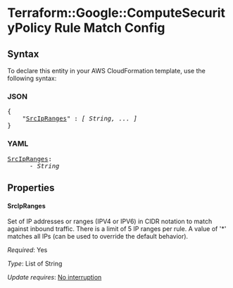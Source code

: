 # Terraform::Google::ComputeSecurityPolicy Rule Match Config

## Syntax

To declare this entity in your AWS CloudFormation template, use the following syntax:

### JSON

<pre>
{
    "<a href="#srcipranges" title="SrcIpRanges">SrcIpRanges</a>" : <i>[ String, ... ]</i>
}
</pre>

### YAML

<pre>
<a href="#srcipranges" title="SrcIpRanges">SrcIpRanges</a>: <i>
      - String</i>
</pre>

## Properties

#### SrcIpRanges

Set of IP addresses or ranges (IPV4 or IPV6) in CIDR notation
to match against inbound traffic. There is a limit of 5 IP ranges per rule. A value of '\*' matches all IPs
(can be used to override the default behavior).

_Required_: Yes

_Type_: List of String

_Update requires_: [No interruption](https://docs.aws.amazon.com/AWSCloudFormation/latest/UserGuide/using-cfn-updating-stacks-update-behaviors.html#update-no-interrupt)

